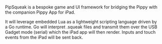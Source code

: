 PipSqueak is a bespoke game and UI framework for bridging the Pippy with the companion Pippy App for iPad.

It will leverage embedded Lua as a lightweight scripting language driven by a Go runtime. Go will interpret .squeak files and transmit them over the USB Gadget mode (serial) which the iPad app will then render. Inputs and touch events from the iPad will be sent back.
